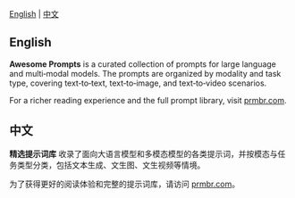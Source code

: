 [English](#english) | [中文](#中文)

## English

**Awesome Prompts** is a curated collection of prompts for large language and multi‑modal models. The prompts are organized by modality and task type, covering text‑to‑text, text‑to‑image, and text‑to‑video scenarios.

For a richer reading experience and the full prompt library, visit [prmbr.com](https://prmbr.com/).

## 中文

**精选提示词库** 收录了面向大语言模型和多模态模型的各类提示词，并按模态与任务类型分类，包括文本生成、文生图、文生视频等情境。

为了获得更好的阅读体验和完整的提示词库，请访问 [prmbr.com](https://prmbr.com/)。

